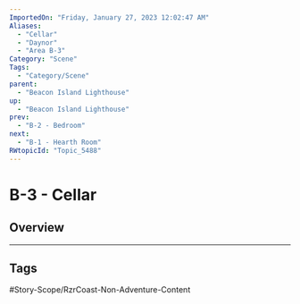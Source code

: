 ```yaml
---
ImportedOn: "Friday, January 27, 2023 12:02:47 AM"
Aliases:
  - "Cellar"
  - "Daynor"
  - "Area B-3"
Category: "Scene"
Tags:
  - "Category/Scene"
parent:
  - "Beacon Island Lighthouse"
up:
  - "Beacon Island Lighthouse"
prev:
  - "B-2 - Bedroom"
next:
  - "B-1 - Hearth Room"
RWtopicId: "Topic_5488"
---
```

# B-3 - Cellar
## Overview

---
## Tags
#Story-Scope/RzrCoast-Non-Adventure-Content

